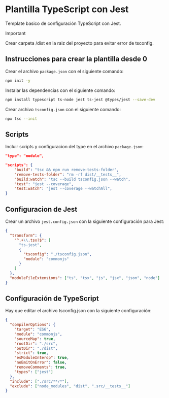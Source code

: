 # Plantilla TypeScript con Jest

Template basico de configuración TypeScript con Jest.
<br>

> [!IMPORTANT]
> Crear carpeta /dist en la raiz del proyecto para evitar error de tsconfig.

## Instrucciones para crear la plantilla desde 0

Crear el archivo `package.json` con el siguiente comando:

```bash
npm init -y
```

Instalar las dependencias con el siguiente comando:

```bash
npm install typescript ts-node jest ts-jest @types/jest --save-dev
```

Crear archivo `tsconfig.json` con el siguiente comando:

```bash
npx tsc --init
```

## Scripts

Incluir scripts y configuracion del type en el archivo `package.json`:

```json
"type": "module",

"scripts": {
    "build": "tsc && npm run remove-tests-folder",
    "remove-tests-folder": "rm -rf dist/__tests__",
    "build:watch": "tsc --build tsconfig.json --watch",
    "test": "jest --coverage",
    "test:watch": "jest --coverage --watchAll",
}
```

## Configuracion de Jest

Crear un archivo `jest.config.json` con la siguiente configuración para Jest:

```json
{
  "transform": {
    "^.+\\.tsx?$": [
      "ts-jest",
      {
        "tsconfig": "./tsconfig.json",
        "module": "commonjs"
      }
    ]
  },
  "moduleFileExtensions": ["ts", "tsx", "js", "jsx", "json", "node"]
}
```

## Configuración de TypeScript

Hay que editar el archivo tsconfig.json con la siguiente configuración:

```json
{
  "compilerOptions": {
    "target": "ES6",
    "module": "commonjs",
    "sourceMap": true,
    "rootDir": "./src",
    "outDir": "./dist",
    "strict": true,
    "esModuleInterop": true,
    "noEmitOnError": false,
    "removeComments": true,
    "types": ["jest"]
  },
  "include": ["./src/**/*"],
  "exclude": ["node_modules", "dist", ".src/__tests__"]
}
```
